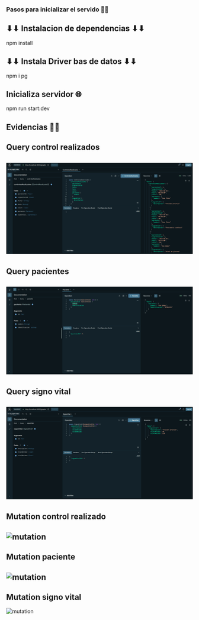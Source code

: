 ### Pasos para inicializar el servido 🚀🚀

## ⬇⬇ Instalacion de dependencias ⬇⬇
npm install 

## ⬇⬇ Instala Driver bas  de datos ⬇⬇
npm i pg

## Inicializa servidor 🌐 
npm run start:dev

## Evidencias 🧾🧾

## Query control realizados
![query](imgs/query.control.realizado.png)
--
## Query pacientes
![query](imgs/query.paciente.png)
-- 
## Query signo vital
![query](imgs/query.signo.vital.png)
--
## Mutation control realizado
![mutation](imgs/)
--
## Mutation paciente
![mutation](imgs/)
--
## Mutation signo vital
![mutation](imgs/)